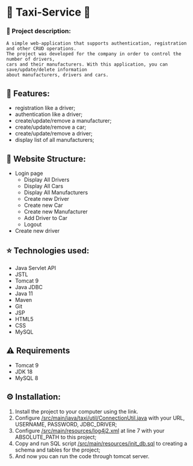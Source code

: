 # 🚖 Taxi-Service 🚖

### 🌌 Project description:
```
A simple web-application that supports authentication, registration and other CRUD operations.
The project was developed for the company in order to control the number of drivers,
cars and their manufacturers. With this application, you can save/update/delete information
about manufacturers, drivers and cars.
```

## 🎯 Features:
+ registration like a driver;
+ authentication like a driver;
+ create/update/remove a manufacturer;
+ create/update/remove a car;
+ create/update/remove a driver;
+ display list of all manufacturers;

## 📜 Website Structure:
+ Login page
  + Display All Drivers
  + Display All Cars
  + Display All Manufacturers
  + Create new Driver
  + Create new Car
  + Create new Manufacturer
  + Add Driver to Car
  + Logout
+ Create new driver

## ⭐ Technologies used:
+ Java Servlet API
+ JSTL
+ Tomcat 9
+ Java JDBC
+ Java 11
+ Maven
+ Git
+ JSP
+ HTML5
+ CSS
+ MySQL

## ⚠️ Requirements
+ Tomcat 9
+ JDK 18
+ MySQL 8

## ⚙️ Installation:
1. Install the project to your computer using the link.
2. Configure [/src/main/java/taxi/util/ConnectionUtil.java](/src/main/java/taxi/util/ConnectionUtil.java) with your URL, USERNAME, PASSWORD, JDBC_DRIVER;
3. Configure [/src/main/resources/log4j2.xml](/src/main/resources/log4j2.xml) at line 7 with your ABSOLUTE_PATH to this project;
4. Copy and run SQL script [/src/main/resources/init_db.sql](/src/main/resources/init_db.sql) to creating a schema and tables for the project;
5. And now you can run the code through tomcat server.
